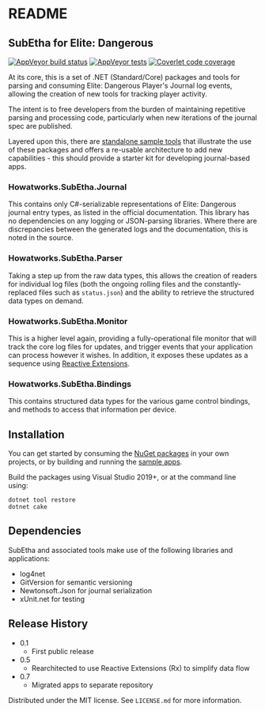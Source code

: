 # README #

## SubEtha for Elite: Dangerous

[![AppVeyor build status](https://img.shields.io/appveyor/ci/johnnysaucepn/subetha/master)](https://ci.appveyor.com/project/johnnysaucepn/subetha/branch/master)
[![AppVeyor tests](https://img.shields.io/appveyor/tests/johnnysaucepn/subetha/master)](https://ci.appveyor.com/project/johnnysaucepn/subetha/build/tests?branch=master)
[![Coverlet code coverage](https://img.shields.io/codecov/c/github/johnnysaucepn/SubEtha/master)](https://codecov.io/gh/johnnysaucepn/SubEtha)

At its core, this is a set of .NET (Standard/Core) packages and tools for parsing and consuming Elite: Dangerous Player's
Journal log events, allowing the creation of new tools for tracking player activity.

The intent is to free developers from the burden of maintaining repetitive parsing and processing code, particularly when
new iterations of the journal spec are published.

Layered upon this, there are [standalone sample tools](https://github.com/johnnysaucepn/SubEtha.Apps) that illustrate
the use of these packages and offers a re-usable architecture to add new capabilities - this should provide a starter kit
for developing journal-based apps.

### Howatworks.SubEtha.Journal

This contains only C#-serializable representations of Elite: Dangerous journal entry types, as listed in the official
documentation. This library has no dependencies on any logging or JSON-parsing libraries. Where there are discrepancies
between the generated logs and the documentation, this is noted in the source.

### Howatworks.SubEtha.Parser

Taking a step up from the raw data types, this allows the creation of readers for individual log files (both the ongoing
rolling files and the constantly-replaced files such as `status.json`) and the ability to retrieve the structured data
types on demand.

### Howatworks.SubEtha.Monitor

This is a higher level again, providing a fully-operational file monitor that will track the core log files for updates,
and trigger events that your application can process however it wishes. In addition, it exposes these updates as a sequence
using [Reactive Extensions](https://www.nuget.org/packages/System.Reactive/).

### Howatworks.SubEtha.Bindings

This contains structured data types for the various game control bindings, and methods to access that information per
device.

## Installation

You can get started by consuming the [NuGet packages](https://www.nuget.org/packages?q=Howatworks.SubEtha) in your own
projects, or by building and running the [sample apps](https://github.com/johnnysaucepn/SubEtha.Apps).

Build the packages using Visual Studio 2019+, or at the command line using:
```
dotnet tool restore
dotnet cake
```

## Dependencies

SubEtha and associated tools make use of the following libraries and applications:
* log4net
* GitVersion for semantic versioning
* Newtonsoft.Json for journal serialization
* xUnit.net for testing

## Release History

* 0.1
  * First public release
* 0.5
  * Rearchitected to use Reactive Extensions (Rx) to simplify data flow
* 0.7
  * Migrated apps to separate repository

  
Distributed under the MIT license. See ``LICENSE.md`` for more information.
